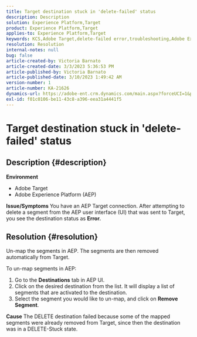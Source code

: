 ```yaml
---
title: Target destination stuck in 'delete-failed' status
description: Description
solution: Experience Platform,Target
product: Experience Platform,Target
applies-to: Experience Platform,Target
keywords: KCS,Adobe Target,delete-failed error,troubleshooting,Adobe Experience Platform,delete segments,AEP
resolution: Resolution
internal-notes: null
bug: false
article-created-by: Victoria Barnato
article-created-date: 3/3/2023 5:36:53 PM
article-published-by: Victoria Barnato
article-published-date: 3/10/2023 1:49:42 AM
version-number: 1
article-number: KA-21626
dynamics-url: https://adobe-ent.crm.dynamics.com/main.aspx?forceUCI=1&pagetype=entityrecord&etn=knowledgearticle&id=bcc742f6-e9b9-ed11-83fe-6045bd006b25
exl-id: f01c0106-be11-43c8-a396-eea31a4441f5
---
```

# Target destination stuck in 'delete-failed' status

## Description {#description}

<b>Environment</b>
- Adobe Target
- Adobe Experience Platform (AEP)



<b>Issue/Symptoms</b>
You have an AEP Target connection. After attempting to delete a segment from the AEP user interface (UI) that was sent to Target, you see the destination status as <b>Error.</b>


## Resolution {#resolution}


Un-map the segments in AEP. The segments are then removed automatically from Target.

To un-map segments in AEP:

1. Go to the <b>Destinations</b> tab in AEP UI.
2. Click on the desired destination from the list. It will display a list of segments that are activated to the destination.
3. Select the segment you would like to un-map, and click on <b>Remove Segment</b>.

<b>Cause</b>
The DELETE destination failed because some of the mapped segments were already removed from Target, since then the destination was in a DELETE-Stuck state.
